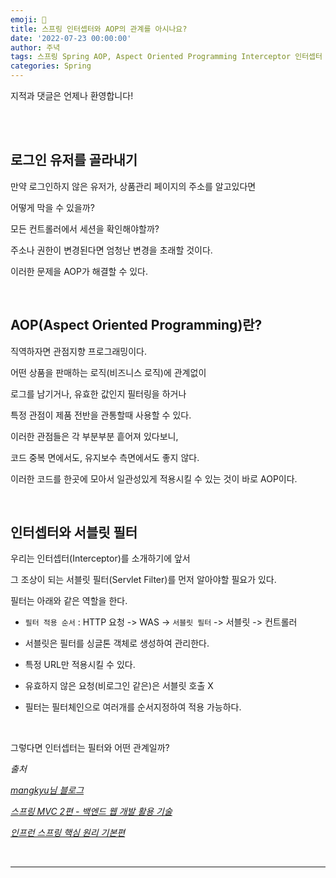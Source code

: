 ```yaml
---
emoji: 🔮
title: 스프링 인터셉터와 AOP의 관계를 아시나요?
date: '2022-07-23 00:00:00'
author: 주녁
tags: 스프링 Spring AOP, Aspect Oriented Programming Interceptor 인터셉터 관점지향
categories: Spring
---
```


지적과 댓글은 언제나 환영합니다!

<br/><br/>

## 로그인 유저를 골라내기

만약 로그인하지 않은 유저가, 상품관리 페이지의 주소를 알고있다면

어떻게 막을 수 있을까?

모든 컨트롤러에서 세션을 확인해야할까?

주소나 권한이 변경된다면 엄청난 변경을 초래할 것이다.

이러한 문제을 AOP가 해결할 수 있다.

<br>


## AOP(Aspect Oriented Programming)란?

직역하자면 관점지향 프로그래밍이다.

어떤 상품을 판매하는 로직(비즈니스 로직)에 관계없이

로그를 남기거나, 유효한 값인지 필터링을 하거나

특정 관점이 제품 전반을 관통할때 사용할 수 있다.

이러한 관점들은 각 부분부분 흩어져 있다보니,

코드 중복 면에서도, 유지보수 측면에서도 좋지 않다.

이러한 코드를 한곳에 모아서 일관성있게 적용시킬 수 있는 것이 바로 AOP이다.

<br>

## 인터셉터와 서블릿 필터

우리는 인터셉터(Interceptor)를 소개하기에 앞서

그 조상이 되는 서블릿 필터(Servlet Filter)를 먼저 알아야할 필요가 있다.

필터는 아래와 같은 역할을 한다.

- `필터 적용 순서` : HTTP 요청 -> WAS -> `서블릿 필터` -> 서블릿 -> 컨트롤러

- 서블릿은 필터를 싱글톤 객체로 생성하여 관리한다. 

- 특정 URL만 적용시킬 수 있다.

- 유효하지 않은 요청(비로그인 같은)은 서블릿 호출 X

- 필터는 필터체인으로 여러개를 순서지정하여 적용 가능하다.

<br>

그렇다면 인터셉터는 필터와 어떤 관계일까?



_출처_

_[mangkyu님 블로그](https://mangkyu.tistory.com/125)_

_[스프링 MVC 2편 - 백엔드 웹 개발 활용 기술](https://www.inflearn.com/course/%EC%8A%A4%ED%94%84%EB%A7%81-mvc-2/dashboard)_

_[인프런 스프링 핵심 원리 기본편](https://www.inflearn.com/course/%EC%8A%A4%ED%94%84%EB%A7%81-%ED%95%B5%EC%8B%AC-%EC%9B%90%EB%A6%AC-%EA%B8%B0%EB%B3%B8%ED%8E%B8/)_

<br/>

---

```toc

```
